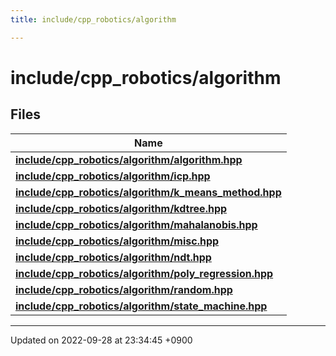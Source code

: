 ```yaml
---
title: include/cpp_robotics/algorithm

---
```


# include/cpp_robotics/algorithm



## Files

| Name           |
| -------------- |
| **[include/cpp_robotics/algorithm/algorithm.hpp](/cpp_robotics/doxybook/Files/algorithm_8hpp/#file-algorithm.hpp)**  |
| **[include/cpp_robotics/algorithm/icp.hpp](/cpp_robotics/doxybook/Files/icp_8hpp/#file-icp.hpp)**  |
| **[include/cpp_robotics/algorithm/k_means_method.hpp](/cpp_robotics/doxybook/Files/k__means__method_8hpp/#file-k-means-method.hpp)**  |
| **[include/cpp_robotics/algorithm/kdtree.hpp](/cpp_robotics/doxybook/Files/kdtree_8hpp/#file-kdtree.hpp)**  |
| **[include/cpp_robotics/algorithm/mahalanobis.hpp](/cpp_robotics/doxybook/Files/mahalanobis_8hpp/#file-mahalanobis.hpp)**  |
| **[include/cpp_robotics/algorithm/misc.hpp](/cpp_robotics/doxybook/Files/misc_8hpp/#file-misc.hpp)**  |
| **[include/cpp_robotics/algorithm/ndt.hpp](/cpp_robotics/doxybook/Files/ndt_8hpp/#file-ndt.hpp)**  |
| **[include/cpp_robotics/algorithm/poly_regression.hpp](/cpp_robotics/doxybook/Files/poly__regression_8hpp/#file-poly-regression.hpp)**  |
| **[include/cpp_robotics/algorithm/random.hpp](/cpp_robotics/doxybook/Files/random_8hpp/#file-random.hpp)**  |
| **[include/cpp_robotics/algorithm/state_machine.hpp](/cpp_robotics/doxybook/Files/state__machine_8hpp/#file-state-machine.hpp)**  |






-------------------------------

Updated on 2022-09-28 at 23:34:45 +0900

